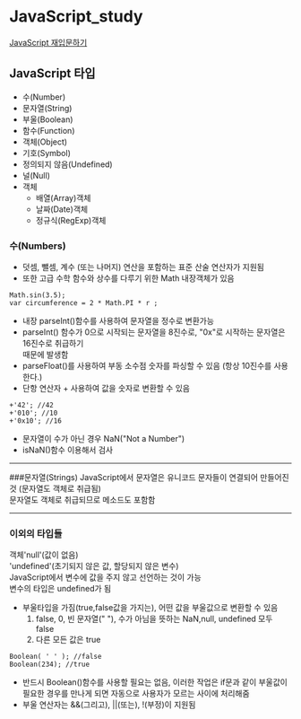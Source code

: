 # JavaScript_study 
 [JavaScript 재입문하기](https://developer.mozilla.org/ko/docs/A_re-introduction_to_JavaScript)
 ## JavaScript 타입
* 수(Number)
* 문자열(String)
* 부울(Boolean)
* 함수(Function)
* 객체(Object)
* 기호(Symbol)
* 정의되지 않음(Undefined)
* 널(Null)
* 객체
	* 배열(Array)객체
	* 날짜(Date)객체
	* 정규식(RegExp)객체
### 수(Numbers)
* 덧셈, 뺄셈, 계수 (또는 나머지) 연산을 포함하는 표준 산술 연산자가 지원됨
* 또한 고급 수학 함수와 상수를 다루기 위한 Math 내장객체가 있음
```
Math.sin(3.5);
var circumference = 2 * Math.PI * r ;
```
* 내장 parseInt()함수를 사용하여 문자열을 정수로 변환가능
* parseInt() 함수가 0으로 시작되는 문자열을 8진수로, "0x"로 시작하는 문자열은 16진수로 취급하기  
때문에 발생함
* parseFloat()를 사용하여 부동 소수점 숫자를 파싱할 수 있음 (항상 10진수를 사용한다.)
* 단항 연산자 + 사용하여 값을 숫자로 변환할 수 있음
```
+'42'; //42
+'010'; //10
+'0x10'; //16
```
* 문자열이 수가 아닌 경우 NaN("Not a Number")
* isNaN()함수 이용해서 검사

<hr/>

###문자열(Strings)
JavaScript에서 문자열은 유니코드 문자들이 연결되어 만들어진 것 (문자열도 객체로 취급됨)  
문자열도 객체로 취급되므로 메소드도 포함함

<hr/>

### 이외의 타입들
객체'null'(값이 없음)  
'undefined'(초기되지 않은 값, 할당되지 않은 변수)  
JavaScript에서 변수에 값을 주지 않고 선언하는 것이 가능  
변수의 타입은 undefined가 됨  
* 부울타입을 가짐(true,false값을 가지는), 어떤 값을 부울값으로 변환할 수 있음
	1. false, 0, 빈 문자열(" "), 수가 아님을 뜻하는 NaN,null, undefined 모두 false
	1. 다른 모든 값은 true
```
Boolean( ' ' ); //false
Boolean(234); //true
```
* 반드시 Boolean()함수를 사용할 필요는 없음, 이러한 작업은 if문과 같이 부울값이 필요한 경우를 만나게 되면 자동으로 사용자가 모르는 사이에 처리해줌
* 부울 연산자는 &&(그리고), ||(또는), !(부정)이 지원됨
